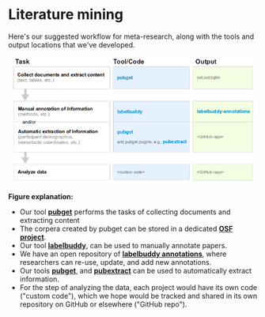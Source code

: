 # Literature mining


Here's our suggested workflow for meta-research, along with the tools and output locations that we've developed. 

![](workflow.png)

**Figure explanation:**
- Our tool [**pubget**](https://neuroquery.github.io/pubget/pubget.html) performs the tasks of collecting documents and extracting content
- The corpera created by pubget can be stored in a dedicated [**OSF project**](https://osf.io/d2qbh/).
- Our tool [**labelbuddy**](https://jeromedockes.github.io/labelbuddy/labelbuddy/current/), can be used to manually annotate papers.
- We have an open repository of [**labelbuddy annotations**](https://litmining.github.io/labelbuddy-annotations/overview.html), where researchers can re-use, update, and add new annotations.
- Our tools [**pubget**](https://neuroquery.github.io/pubget/pubget.html), and [**pubextract**](https://github.com/neurodatascience/pubextract) can be used to automatically extract information.
- For the step of analyzing the data, each project would have its own code ("custom code"), which we hope would be tracked and shared in its own repository on GitHub or elsewhere ("GitHub repo").

<!-- ## Steps for using our tools in a literature-mining project
### Collect documents and extract content: pubget


### Manually annotate information: labelbuddy


### Automatically extract information: pubget and pubextract


### Analyse data: Custom code


### Store outputs: OSF project and labelbuddy-annotations -->



